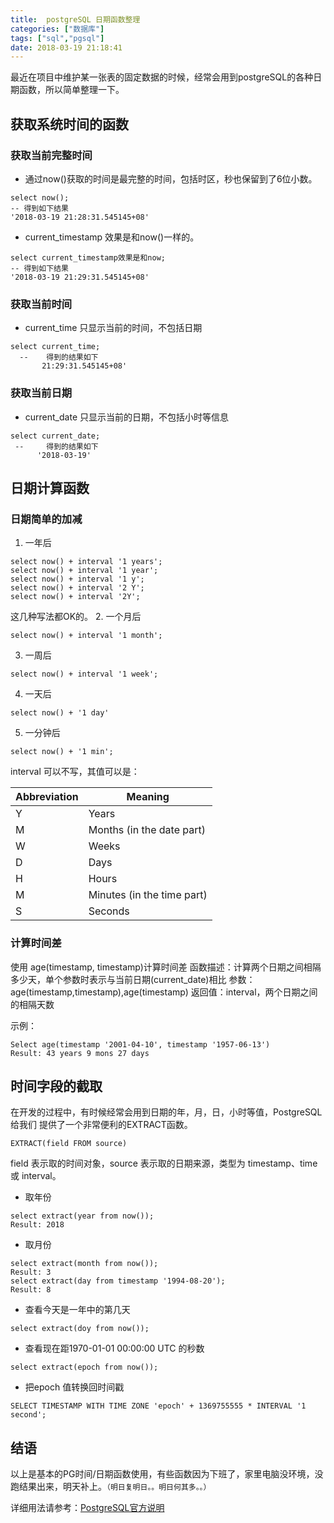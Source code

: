 ```yaml
---
title:  postgreSQL 日期函数整理
categories: ["数据库"]
tags: ["sql","pgsql"]
date: 2018-03-19 21:18:41
---
```



最近在项目中维护某一张表的固定数据的时候，经常会用到postgreSQL的各种日期函数，所以简单整理一下。<!-- more -->
## 获取系统时间的函数
### 获取当前完整时间
* 通过now()获取的时间是最完整的时间，包括时区，秒也保留到了6位小数。
``` 
select now();
-- 得到如下结果
'2018-03-19 21:28:31.545145+08'
```
* current_timestamp 效果是和now()一样的。
``` 
select current_timestamp效果是和now;
-- 得到如下结果
'2018-03-19 21:29:31.545145+08'
```
### 获取当前时间  
* current_time 只显示当前的时间，不包括日期
``` 
select current_time;
  --    得到的结果如下
       21:29:31.545145+08'
```
### 获取当前日期 
* current_date 只显示当前的日期，不包括小时等信息
 ``` 
select current_date;
  --     得到的结果如下
       '2018-03-19'
 ```

## 日期计算函数
###  日期简单的加减
 1. 一年后
```
select now() + interval '1 years';
select now() + interval '1 year'; 
select now() + interval '1 y';
select now() + interval '2 Y';
select now() + interval '2Y'; 
```
这几种写法都OK的。
 2. 一个月后
 ```
select now() + interval '1 month';
 ```
 3. 一周后
```
select now() + interval '1 week';
```
 4. 一天后
```
select now() + '1 day'
```
 5. 一分钟后
```
select now() + '1 min';   
```

interval 可以不写，其值可以是：

| Abbreviation | Meaning                    |
| ------------ | -------------------------- |
| Y            | Years                      |
| M            | Months (in the date part)  |
| W            | Weeks                      |
| D            | Days                       |
| H            | Hours                      |
| M            | Minutes (in the time part) |
| S            |               Seconds             |


### 计算时间差
使用 age(timestamp, timestamp)计算时间差
函数描述：计算两个日期之间相隔多少天，单个参数时表示与当前日期(current_date)相比
参数：age(timestamp,timestamp),age(timestamp)
返回值：interval，两个日期之间的相隔天数

示例：
```
Select age(timestamp '2001-04-10', timestamp '1957-06-13')
Result: 43 years 9 mons 27 days
```
## 时间字段的截取

在开发的过程中，有时候经常会用到日期的年，月，日，小时等值，PostgreSQL给我们 提供了一个非常便利的EXTRACT函数。
```
EXTRACT(field FROM source)
```
field 表示取的时间对象，source 表示取的日期来源，类型为 timestamp、time 或 interval。
* 取年份
```
select extract(year from now());
Result: 2018
```
* 取月份
```
select extract(month from now());
Result: 3
select extract(day from timestamp '1994-08-20');
Result: 8
```
* 查看今天是一年中的第几天
```
select extract(doy from now());
```
* 查看现在距1970-01-01 00:00:00 UTC 的秒数
```
select extract(epoch from now());
```
* 把epoch 值转换回时间戳
```
SELECT TIMESTAMP WITH TIME ZONE 'epoch' + 1369755555 * INTERVAL '1 second'; 
```

## 结语
以上是基本的PG时间/日期函数使用，有些函数因为下班了，家里电脑没环境，没跑结果出来，明天补上。`（明日复明日。。明日何其多。。）`

详细用法请参考：[PostgreSQL官方说明][1]


[1]: http://www.postgresql.org/docs/9.2/static/functions-datetime.html